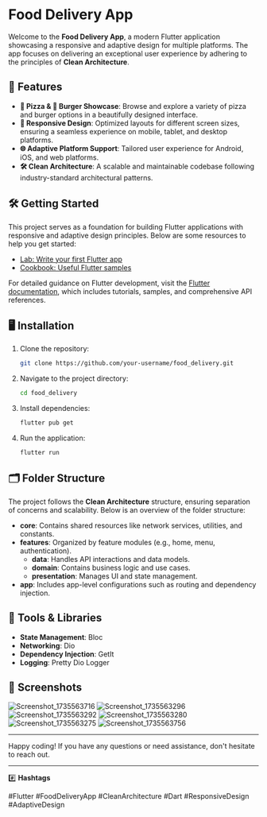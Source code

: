 # Food Delivery App

Welcome to the **Food Delivery App**, a modern Flutter application showcasing a responsive and adaptive design for multiple platforms. The app focuses on delivering an exceptional user experience by adhering to the principles of **Clean Architecture**.

## 🚀 Features

- **🍕 Pizza & 🍔 Burger Showcase**: Browse and explore a variety of pizza and burger options in a beautifully designed interface.
- **📱 Responsive Design**: Optimized layouts for different screen sizes, ensuring a seamless experience on mobile, tablet, and desktop platforms.
- **🌐 Adaptive Platform Support**: Tailored user experience for Android, iOS, and web platforms.
- **🛠 Clean Architecture**: A scalable and maintainable codebase following industry-standard architectural patterns.

## 🛠 Getting Started

This project serves as a foundation for building Flutter applications with responsive and adaptive design principles. Below are some resources to help you get started:

- [Lab: Write your first Flutter app](https://docs.flutter.dev/get-started/codelab)
- [Cookbook: Useful Flutter samples](https://docs.flutter.dev/cookbook)

For detailed guidance on Flutter development, visit the [Flutter documentation](https://docs.flutter.dev/), which includes tutorials, samples, and comprehensive API references.

## 🖥 Installation

1. Clone the repository:

   ```bash
   git clone https://github.com/your-username/food_delivery.git
   ```

2. Navigate to the project directory:

   ```bash
   cd food_delivery
   ```

3. Install dependencies:

   ```bash
   flutter pub get
   ```

4. Run the application:

   ```bash
   flutter run
   ```

## 🗂 Folder Structure

The project follows the **Clean Architecture** structure, ensuring separation of concerns and scalability. Below is an overview of the folder structure:

- **core**: Contains shared resources like network services, utilities, and constants.
- **features**: Organized by feature modules (e.g., home, menu, authentication).
  - **data**: Handles API interactions and data models.
  - **domain**: Contains business logic and use cases.
  - **presentation**: Manages UI and state management.
- **app**: Includes app-level configurations such as routing and dependency injection.

## 🔧 Tools & Libraries

- **State Management**: Bloc
- **Networking**: Dio
- **Dependency Injection**: GetIt
- **Logging**: Pretty Dio Logger

## 📸 Screenshots
![Screenshot_1735563716](https://github.com/user-attachments/assets/bd2ed142-9801-4089-ac2b-c8dc9313375c)
![Screenshot_1735563296](https://github.com/user-attachments/assets/13b9db1c-b351-42dd-bc20-a61e74327304)
![Screenshot_1735563292](https://github.com/user-attachments/assets/0ed62efb-bf82-4995-ac91-877c1362035f)
![Screenshot_1735563280](https://github.com/user-attachments/assets/dfbf096a-c697-47e5-a6e1-05ad80ee474f)
![Screenshot_1735563275](https://github.com/user-attachments/assets/cac467ae-2acd-4706-867f-7496182ba692)
![Screenshot_1735563756](https://github.com/user-attachments/assets/e13df34b-a00f-4e22-8edd-e3596ee43a06)



---

Happy coding! If you have any questions or need assistance, don't hesitate to reach out.

---

#️⃣ **Hashtags**

#Flutter #FoodDeliveryApp #CleanArchitecture #Dart #ResponsiveDesign #AdaptiveDesign

